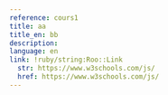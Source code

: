 ```yaml
---
reference: cours1
title: aa
title_en: bb
description:
language: en
link: !ruby/string:Roo::Link
  str: https://www.w3schools.com/js/
  href: https://www.w3schools.com/js/
---
```

